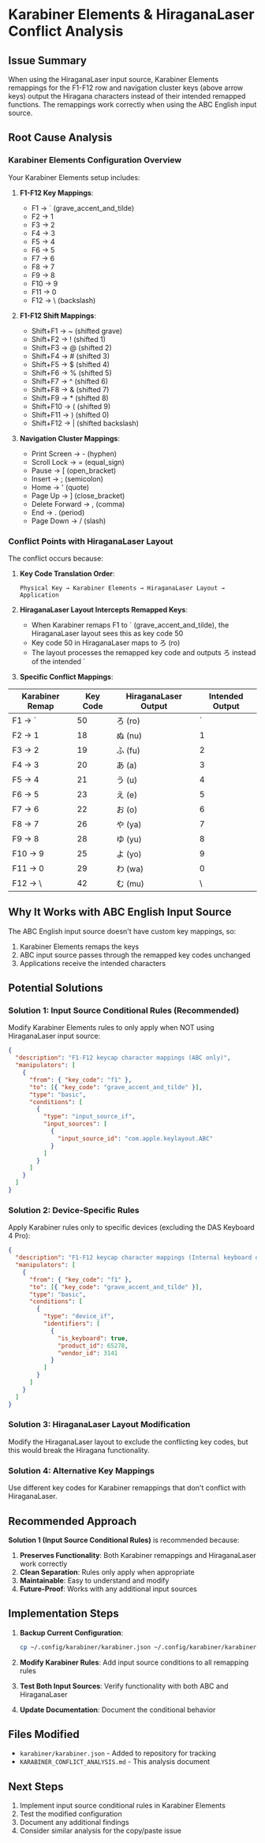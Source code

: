 # Karabiner Elements & HiraganaLaser Conflict Analysis

## **Issue Summary**

When using the HiraganaLaser input source, Karabiner Elements remappings for the F1-F12 row and navigation cluster keys (above arrow keys) output the Hiragana characters instead of their intended remapped functions. The remappings work correctly when using the ABC English input source.

## **Root Cause Analysis**

### **Karabiner Elements Configuration Overview**

Your Karabiner Elements setup includes:

1. **F1-F12 Key Mappings**:
   - F1 → ` (grave_accent_and_tilde)
   - F2 → 1
   - F3 → 2
   - F4 → 3
   - F5 → 4
   - F6 → 5
   - F7 → 6
   - F8 → 7
   - F9 → 8
   - F10 → 9
   - F11 → 0
   - F12 → \ (backslash)

2. **F1-F12 Shift Mappings**:
   - Shift+F1 → ~ (shifted grave)
   - Shift+F2 → ! (shifted 1)
   - Shift+F3 → @ (shifted 2)
   - Shift+F4 → # (shifted 3)
   - Shift+F5 → $ (shifted 4)
   - Shift+F6 → % (shifted 5)
   - Shift+F7 → ^ (shifted 6)
   - Shift+F8 → & (shifted 7)
   - Shift+F9 → * (shifted 8)
   - Shift+F10 → ( (shifted 9)
   - Shift+F11 → ) (shifted 0)
   - Shift+F12 → | (shifted backslash)

3. **Navigation Cluster Mappings**:
   - Print Screen → - (hyphen)
   - Scroll Lock → = (equal_sign)
   - Pause → [ (open_bracket)
   - Insert → ; (semicolon)
   - Home → ' (quote)
   - Page Up → ] (close_bracket)
   - Delete Forward → , (comma)
   - End → . (period)
   - Page Down → / (slash)

### **Conflict Points with HiraganaLaser Layout**

The conflict occurs because:

1. **Key Code Translation Order**:
   ```
   Physical Key → Karabiner Elements → HiraganaLaser Layout → Application
   ```

2. **HiraganaLaser Layout Intercepts Remapped Keys**:
   - When Karabiner remaps F1 to ` (grave_accent_and_tilde), the HiraganaLaser layout sees this as key code 50
   - Key code 50 in HiraganaLaser maps to ろ (ro)
   - The layout processes the remapped key code and outputs ろ instead of the intended `

3. **Specific Conflict Mappings**:

| Karabiner Remap | Key Code | HiraganaLaser Output | Intended Output |
|-----------------|----------|---------------------|-----------------|
| F1 → ` | 50 | ろ (ro) | ` |
| F2 → 1 | 18 | ぬ (nu) | 1 |
| F3 → 2 | 19 | ふ (fu) | 2 |
| F4 → 3 | 20 | あ (a) | 3 |
| F5 → 4 | 21 | う (u) | 4 |
| F6 → 5 | 23 | え (e) | 5 |
| F7 → 6 | 22 | お (o) | 6 |
| F8 → 7 | 26 | や (ya) | 7 |
| F9 → 8 | 28 | ゆ (yu) | 8 |
| F10 → 9 | 25 | よ (yo) | 9 |
| F11 → 0 | 29 | わ (wa) | 0 |
| F12 → \ | 42 | む (mu) | \ |

## **Why It Works with ABC English Input Source**

The ABC English input source doesn't have custom key mappings, so:
1. Karabiner Elements remaps the keys
2. ABC input source passes through the remapped key codes unchanged
3. Applications receive the intended characters

## **Potential Solutions**

### **Solution 1: Input Source Conditional Rules (Recommended)**

Modify Karabiner Elements rules to only apply when NOT using HiraganaLaser input source:

```json
{
  "description": "F1-F12 keycap character mappings (ABC only)",
  "manipulators": [
    {
      "from": { "key_code": "f1" },
      "to": [{ "key_code": "grave_accent_and_tilde" }],
      "type": "basic",
      "conditions": [
        {
          "type": "input_source_if",
          "input_sources": [
            {
              "input_source_id": "com.apple.keylayout.ABC"
            }
          ]
        }
      ]
    }
  ]
}
```

### **Solution 2: Device-Specific Rules**

Apply Karabiner rules only to specific devices (excluding the DAS Keyboard 4 Pro):

```json
{
  "description": "F1-F12 keycap character mappings (Internal keyboard only)",
  "manipulators": [
    {
      "from": { "key_code": "f1" },
      "to": [{ "key_code": "grave_accent_and_tilde" }],
      "type": "basic",
      "conditions": [
        {
          "type": "device_if",
          "identifiers": [
            {
              "is_keyboard": true,
              "product_id": 65278,
              "vendor_id": 3141
            }
          ]
        }
      ]
    }
  ]
}
```

### **Solution 3: HiraganaLaser Layout Modification**

Modify the HiraganaLaser layout to exclude the conflicting key codes, but this would break the Hiragana functionality.

### **Solution 4: Alternative Key Mappings**

Use different key codes for Karabiner remappings that don't conflict with HiraganaLaser.

## **Recommended Approach**

**Solution 1 (Input Source Conditional Rules)** is recommended because:

1. **Preserves Functionality**: Both Karabiner remappings and HiraganaLaser work correctly
2. **Clean Separation**: Rules only apply when appropriate
3. **Maintainable**: Easy to understand and modify
4. **Future-Proof**: Works with any additional input sources

## **Implementation Steps**

1. **Backup Current Configuration**:
   ```bash
   cp ~/.config/karabiner/karabiner.json ~/.config/karabiner/karabiner.json.backup
   ```

2. **Modify Karabiner Rules**: Add input source conditions to all remapping rules

3. **Test Both Input Sources**: Verify functionality with both ABC and HiraganaLaser

4. **Update Documentation**: Document the conditional behavior

## **Files Modified**

- `karabiner/karabiner.json` - Added to repository for tracking
- `KARABINER_CONFLICT_ANALYSIS.md` - This analysis document

## **Next Steps**

1. Implement input source conditional rules in Karabiner Elements
2. Test the modified configuration
3. Document any additional findings
4. Consider similar analysis for the copy/paste issue
